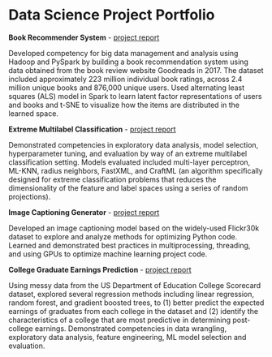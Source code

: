 # Data Science Project Portfolio

**Book Recommender System** - [project report](Book_Recommender_System/Goodreads_Report.pdf)

Developed competency for big data management and analysis using Hadoop and PySpark by building a book recommendation system using data obtained from the book review website Goodreads in 2017. The dataset included approximately 223 million individual book ratings, across 2.4 million unique books and 876,000 unique users. Used alternating least squares (ALS) model in Spark to learn latent factor representations of users and books and t-SNE to visualize how the items are distributed in the learned space.

**Extreme Multilabel Classification** - [project report](Extreme_Multilabel_Classification/Extreme_Multilabel_Classification_Report.pdf)

Demonstrated competencies in exploratory data analysis, model selection, hyperparameter tuning, and evaluation by way of an extreme multilabel classification setting. Models evaluated included multi-layer perceptron, ML-KNN, radius neighbors, FastXML, and CraftML (an algorithm specifically designed for extreme classification problems that reduces the dimensionality of the feature and label spaces using a series of random projections).

**Image Captioning Generator** - [project report](Image_Captioning_Generator/Flickr30k_Report.pdf)

Developed an image captioning model based on the widely-used Flickr30k dataset to explore and analyze methods for optimizing Python code. Learned and demonstrated best practices in multiprocessing, threading, and using GPUs to optimize machine learning project code.

**College Graduate Earnings Prediction** - [project report](College_Graduate_Earnings_Prediction/Post_College_Earnings_Prediction.pdf)

Using messy data from the US Department of Education College Scorecard dataset, explored several regression methods including linear regression, random forest, and gradient boosted trees, to (1) better predict the expected earnings of graduates from each college in the dataset and (2) identify the characteristics of a college that are most predictive in determining post-college earnings. Demonstrated competencies in data wrangling, exploratory data analysis, feature engineering, ML model selection and evaluation.
